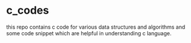 # c_codes
this repo contains c code for various data structures and algorithms and some code snippet which are helpful in understanding c language.
